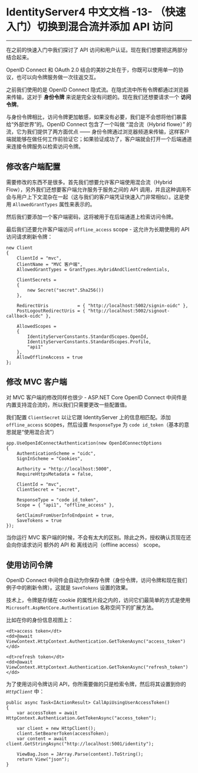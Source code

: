 # IdentityServer4 中文文档 -13- （快速入门）切换到混合流并添加 API 访问

----------------------------------------------------------------------------------------------

在之前的快速入门中我们探讨了 API 访问和用户认证。现在我们想要把这两部分结合起来。

OpenID Connect 和 OAuth 2.0 结合的美妙之处在于，你既可以使用单一的协议，也可以向令牌服务做一次往返交互。

之前我们使用的是 OpenID Connect 隐式流。在隐式流中所有令牌都通过浏览器来传输，这对于 **身份令牌** 来说是完全没有问题的。现在我们还想要请求一个 **访问令牌**。

与身份令牌相比，访问令牌更加敏感，如果没有必要，我们是不会想将他们暴露给“外部世界”的。OpenID Connect 包含了一个叫做 “混合流（Hybrid flowe）” 的流，它为我们提供了两方面优点 —— 身份令牌通过浏览器频道来传输，这样客户端就能够在做任何工作前验证它；如果验证成功了，客户端就会打开一个后端通道来连接令牌服务以检索访问令牌。

## 修改客户端配置

需要修改的东西不是很多。首先我们想要允许客户端使用混合流（Hybrid Flow），另外我们还想要客户端允许服务于服务之间的 API 调用，并且这种调用不会与用户上下文混杂在一起（这与我们的客户端凭证快速入门非常相似）。这是使用 `AllowedGrantTypes` 属性来表示的。

然后我们要添加一个客户端密码，这将被用于在后端通道上检索访问令牌。

最后我们还要允许客户端访问 `offline_access` scope - 这允许为长期使用的 API 访问请求刷新令牌：

```CSharp
new Client
{
    ClientId = "mvc",
    ClientName = "MVC 客户端",
    AllowedGrantTypes = GrantTypes.HybridAndClientCredentials,

    ClientSecrets =
    {
        new Secret("secret".Sha256())
    },

    RedirectUris           = { "http://localhost:5002/signin-oidc" },
    PostLogoutRedirectUris = { "http://localhost:5002/signout-callback-oidc" },

    AllowedScopes =
    {
        IdentityServerConstants.StandardScopes.OpenId,
        IdentityServerConstants.StandardScopes.Profile,
        "api1"
    },
    AllowOfflineAccess = true
};
```

## 修改 MVC 客户端

对 MVC 客户端的修改同样也很少 - ASP.NET Core OpenID Connect 中间件是内置支持混合流的，所以我们只需要更改一些配置值。

我们配置 `ClientSecret` 以让它跟 IdentityServer 上的信息相匹配。添加 `offline_access` scopes，然后设置 `ResponseType` 为 `code id_token`（基本的意思就是“使用混合流”）

```CSharp
app.UseOpenIdConnectAuthentication(new OpenIdConnectOptions
{
    AuthenticationScheme = "oidc",
    SignInScheme = "Cookies",

    Authority = "http://localhost:5000",
    RequireHttpsMetadata = false,

    ClientId = "mvc",
    ClientSecret = "secret",

    ResponseType = "code id_token",
    Scope = { "api1", "offline_access" },

    GetClaimsFromUserInfoEndpoint = true,
    SaveTokens = true
});
```

当你运行 MVC 客户端的时候，不会有太大的区别。除此之外，授权确认页现在还会向你请求访问 额外的 API 和 离线访问（offline access） scope。

## 使用访问令牌

OpenID Connect 中间件会自动为你保存令牌（身份令牌，访问令牌和现在我们例子中的刷新令牌）。这就是 `SaveTokens` 设置的效果。

技术上，令牌是存储在 cookie 的属性片段之内的，访问它们最简单的方式是使用 `Microsoft.AspNetCore.Authentication` 名称空间下的扩展方法。

比如在你的身份信息视图上：

```CSharp
<dt>access token</dt>
<dd>@await ViewContext.HttpContext.Authentication.GetTokenAsync("access_token")</dd>

<dt>refresh token</dt>
<dd>@await ViewContext.HttpContext.Authentication.GetTokenAsync("refresh_token")</dd>
```

为了使用访问令牌访问 API，你所需要做的只是检索令牌，然后将其设置到你的 _`HttpClient`_ 中：

```CSharp
public async Task<IActionResult> CallApiUsingUserAccessToken()
{
    var accessToken = await HttpContext.Authentication.GetTokenAsync("access_token");

    var client = new HttpClient();
    client.SetBearerToken(accessToken);
    var content = await client.GetStringAsync("http://localhost:5001/identity");

    ViewBag.Json = JArray.Parse(content).ToString();
    return View("json");
}
```